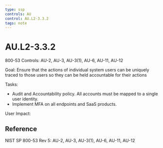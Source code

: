 ```yaml
---
type: ssp
controls: AU
control: AU.L2-3.3.2
tags: note
---
```


# AU.L2-3.3.2

800-53 Controls: AU-2, AU-3, AU-3(1), AU-6, AU-11, AU-12

Goal: Ensure that the actions of individual system users can be uniquely traced to those users so 
they can be held accountable for their actions

Tasks:

- Audit and Accountability policy. All accounts must be mapped to a single user identity.
- Implement MFA on all endpoints and SaaS products.

User Impact:

## Reference

NIST SP 800-53 Rev 5: AU-2, AU-3, AU-3(1), AU-6, AU-11, AU-12